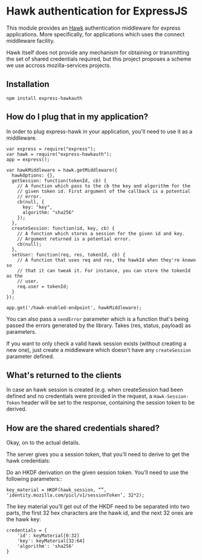 # Hawk authentication for ExpressJS

This module provides an [Hawk](https://github.com/hueniverse/hawk)
authentication middleware for express applications.  More specifically, for
applications which uses the connect middleware facility.

Hawk itself does not provide any mechanism for obtaining or transmitting the
set of shared credentials required, but this project proposes a scheme we use
accross mozilla-services projects.

## Installation

    npm install express-hawkauth

## How do I plug that in my application?

In order to plug express-hawk in your application, you'll need to use it as
a middleware.

    var express = require("express");
    var hawk = require("express-hawkauth");
    app = express();

    var hawkMiddleware = hawk.getMiddleware({
      hawkOptions: {},
      getSession: function(tokenId, cb) {
        // A function which pass to the cb the key and algorithm for the
        // given token id. First argument of the callback is a potential
        // error.
        cb(null, {
          key: "key",
          algorithm: "sha256"
        });
      },
      createSession: function(id, key, cb) {
        // A function which stores a session for the given id and key.
        // Argument returned is a potential error.
        cb(null);
      },
      setUser: function(req, res, tokenId, cb) {
        // A function that uses req and res, the hawkId when they're known so
        // that it can tweak it. For instance, you can store the tokenId as the
        // user.
        req.user = tokenId;
      }
    });

    app.get('/hawk-enabled-endpoint', hawkMiddleware);

You can also pass a `sendError` parameter which is a function that's being
passed the errors generated by the library. Takes (res, status, payload) as
parameters.

If you want to only check a valid hawk session exists (without creating a new
one), just create a middleware which doesn't have any `createSession` parameter
defined.

## What's returned to the clients

In case an hawk session is created (e.g. when createSession had been defined
and no credentials were provided in the request, a `Hawk-Session-Token` header
will be set to the response, containing the session token to be derived.

## How are the shared credentials shared?

Okay, on to the actual details.

The server gives you a session token, that you'll need to derive to get the
hawk credentials:

Do an HKDF derivation on the given session token. You’ll need to use the
following parameters::

    key_material = HKDF(hawk_session, “”, ‘identity.mozilla.com/picl/v1/sessionToken’, 32*2);

The key material you’ll get out of the HKDF need to be separated into two
parts, the first 32 hex characters are the hawk id, and the next 32 ones are the
hawk key:

    credentials = {
        'id': keyMaterial[0:32]
        'key': keyMaterial[32:64]
        'algorithm': 'sha256'
    }

